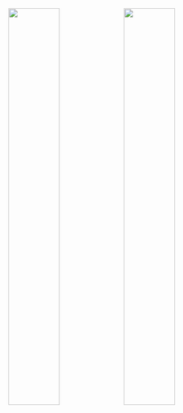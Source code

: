 
<img href="https://www.symmetrymagazine.org/article/the-deconstructed-standard-model-equation" src="https://www.researchgate.net/publication/306273485/figure/fig1/AS:396497884598272@1471543870012/Illustration-of-the-sea-of-various-dark-matter-candidates-that-considered-in-the.png" width=45% align="left">
<img href="https://en.wikipedia.org/wiki/Standard_Model" src="https://qph.fs.quoracdn.net/main-qimg-7a1e2cb995715152b2a81207f7b520dc-c" width=45%>
